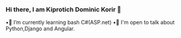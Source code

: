 ### Hi there, I am Kiprotich Dominic Korir 👋

•🌱 I’m currently learning bash C#(ASP.net)
•💬 I'm open to talk about Python,Django and Angular.
